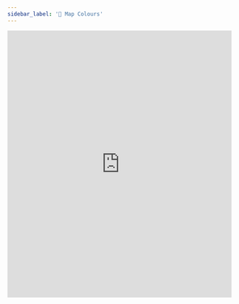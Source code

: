 ```yaml
---
sidebar_label: '🌈 Map Colours'
---
```


<iframe width="100%" height="600px" src="https://www.youtube.com/embed/hGuLMEA3qf4" title="YouTube video player" frameborder="0" allow="accelerometer; autoplay; clipboard-write; encrypted-media; gyroscope; picture-in-picture" allowfullscreen></iframe>
